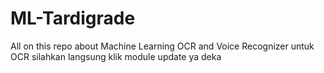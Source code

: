 # ML-Tardigrade
All on this repo about Machine Learning OCR and Voice Recognizer
untuk OCR silahkan langsung klik module update ya deka
